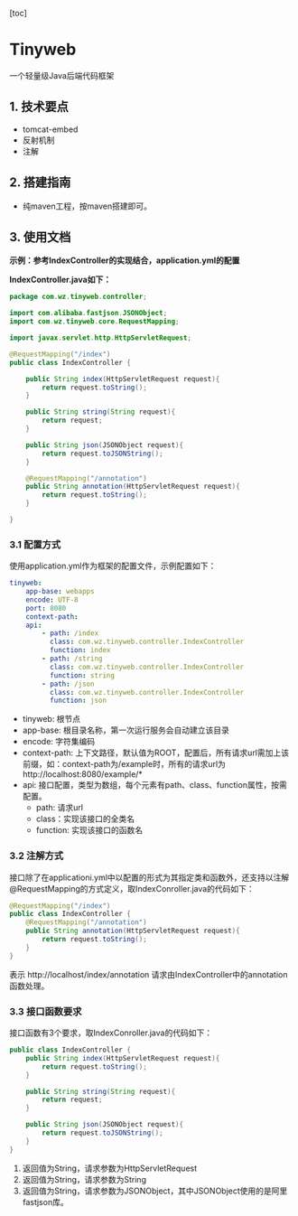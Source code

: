 [toc]



# Tinyweb

一个轻量级Java后端代码框架



## 1. 技术要点

* tomcat-embed
* 反射机制
* 注解



## 2. 搭建指南

* 纯maven工程，按maven搭建即可。



## 3. 使用文档
**示例：参考IndexController的实现结合，application.yml的配置**  
  
**IndexController.java如下：**
```java
package com.wz.tinyweb.controller;

import com.alibaba.fastjson.JSONObject;
import com.wz.tinyweb.core.RequestMapping;

import javax.servlet.http.HttpServletRequest;

@RequestMapping("/index")
public class IndexController {

    public String index(HttpServletRequest request){
        return request.toString();
    }

    public String string(String request){
        return request;
    }

    public String json(JSONObject request){
        return request.toJSONString();
    }

    @RequestMapping("/annotation")
    public String annotation(HttpServletRequest request){
        return request.toString();
    }

}
```

### 3.1 配置方式
使用application.yml作为框架的配置文件，示例配置如下：
```yaml
tinyweb:
    app-base: webapps
    encode: UTF-8
    port: 8080
    context-path:
    api:
        - path: /index
          class: com.wz.tinyweb.controller.IndexController
          function: index
        - path: /string
          class: com.wz.tinyweb.controller.IndexController
          function: string
        - path: /json
          class: com.wz.tinyweb.controller.IndexController
          function: json
```
* tinyweb: 根节点
* app-base: 根目录名称，第一次运行服务会自动建立该目录
* encode: 字符集编码
* context-path: 上下文路径，默认值为ROOT，配置后，所有请求url需加上该前缀，如：context-path为/example时，所有的请求url为 http://localhost:8080/example/* 
* api: 接口配置，类型为数组，每个元素有path、class、function属性，按需配置。
    * path: 请求url
    * class：实现该接口的全类名
    * function: 实现该接口的函数名

### 3.2 注解方式
接口除了在applicationi.yml中以配置的形式为其指定类和函数外，还支持以注解@RequestMapping的方式定义，取IndexConroller.java的代码如下：
```java
@RequestMapping("/index")
public class IndexController {
    @RequestMapping("/annotation")
    public String annotation(HttpServletRequest request){
        return request.toString();
    }
}
```
表示 http://localhost/index/annotation 请求由IndexController中的annotation函数处理。

### 3.3 接口函数要求
接口函数有3个要求，取IndexConroller.java的代码如下：
```java
public class IndexController {
    public String index(HttpServletRequest request){
        return request.toString();
    }

    public String string(String request){
        return request;
    }

    public String json(JSONObject request){
        return request.toJSONString();
    }
}
```
1. 返回值为String，请求参数为HttpServletRequest
2. 返回值为String，请求参数为String
3. 返回值为String，请求参数为JSONObject，其中JSONObject使用的是阿里fastjson库。
